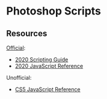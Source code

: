 Photoshop Scripts
=================

Resources
---------
[Official]((https://www.adobe.com/devnet/photoshop/scripting.html)):
* [2020 Scripting Guide](https://www.adobe.com/content/dam/acom/en/devnet/photoshop/pdfs/photoshop-scripting-guide-2020.pdf)
* [2020 JavaScript Reference](https://www.adobe.com/content/dam/acom/en/devnet/photoshop/pdfs/photoshop-javascript-ref-2020.pdf)

Unofficial:
* [CS5 JavaScript Reference](http://jongware.mit.edu/pscs5js_html/psjscs5/inxx.html)